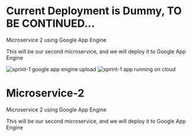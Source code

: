 # Current Deployment is Dummy, TO BE CONTINUED...
Microservice 2 using Google App Engine

This will be our second microservice, and we will deploy it to Google App Engine

![sprint-1 google app engine upload](https://github.com/Lhy121125/Microservice-2/deploy.png)
![sprint-1 app running on cloud](https://github.com/Lhy121125/Microservice-2/running.png)

# Microservice-2
Microservice 2 using Google App Engine

This will be our second microservice, and we will deploy it to Google App Engine
